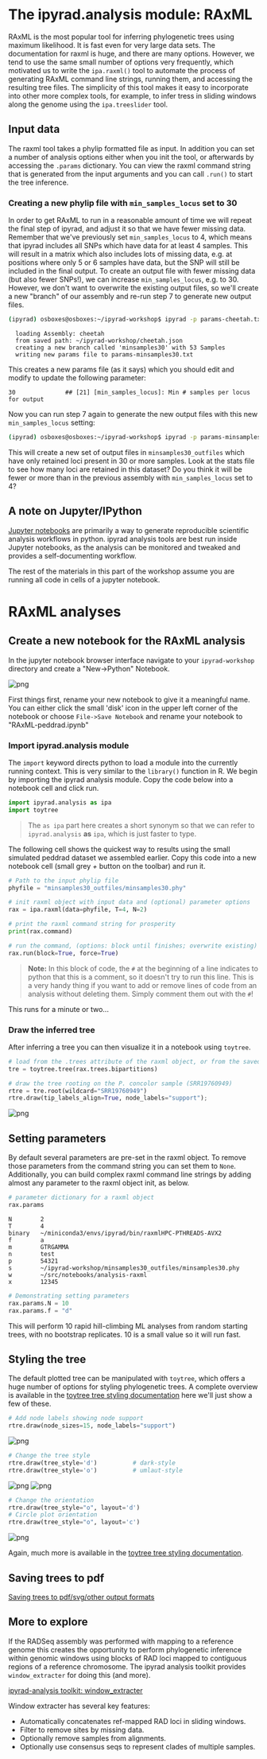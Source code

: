
# The ipyrad.analysis module: **RAxML**

RAxML is the most popular tool for inferring phylogenetic trees using maximum
likelihood. It is fast even for very large data sets. The documentation for
raxml is huge, and there are many options. However, we tend to use the same small
number of options very frequently, which motivated us to write the `ipa.raxml()`
tool to automate the process of generating RAxML command line strings, running
them, and accessing the resulting tree files. The simplicity of this tool makes
it easy to incorporate into other more complex tools, for example, to infer
tress in sliding windows along the genome using the `ipa.treeslider` tool.

## Input data
The raxml tool takes a phylip formatted file as input. In addition you can set
a number of analysis options either when you init the tool, or afterwards by
accessing the `.params` dictionary. You can view the raxml command string that is
generated from the input arguments and you can call `.run()` to start the tree inference.

### Creating a new phylip file with `min_samples_locus` set to 30
In order to get RAxML to run in a reasonable amount of time we will repeat the final step of ipyrad, and adjust it so that we have fewer missing data. Remember that we've previously set `min_samples_locus` to 4, which means that ipyrad includes all SNPs which have data for at least 4 samples. This will result in a matrix which also includes lots of missing data, e.g. at positions where only 5 or 6 samples have data, but the SNP will still be included in the final output. To create an output file with fewer missing data (but also fewer SNPs!), we can increase `min_samples_locus`, e.g. to 30. However, we don't want to overwrite the existing output files, so we'll create a new "branch" of our assembly and re-run step 7 to generate new output files.

```bash
(ipyrad) osboxes@osboxes:~/ipyrad-workshop$ ipyrad -p params-cheetah.txt -b minsamples30
```
```
  loading Assembly: cheetah
  from saved path: ~/ipyrad-workshop/cheetah.json
  creating a new branch called 'minsamples30' with 53 Samples
  writing new params file to params-minsamples30.txt
```

This creates a new params file (as it says) which you should edit and modify
to update the following parameter:

```
30              ## [21] [min_samples_locus]: Min # samples per locus for output
```

Now you can run step 7 again to generate the new output files with this new
`min_samples_locus` setting:

```bash
(ipyrad) osboxes@osboxes:~/ipyrad-workshop$ ipyrad -p params-minsamples30.txt -s 7 -c 4
```

This will create a new set of output files in `minsamples30_outfiles` which
have only retained loci present in 30 or more samples. Look at the stats file
to see how many loci are retained in this dataset? Do you think it will be fewer
or more than in the previous assembly with `min_samples_locus` set to 4?

## A note on Jupyter/IPython
[Jupyter notebooks](http://jupyter.org/) are primarily a way to generate
reproducible scientific analysis workflows in python. ipyrad analysis tools are
best run inside Jupyter notebooks, as the analysis can be monitored and tweaked
and provides a self-documenting workflow.

The rest of the materials in this part of the workshop assume you are running
all code in cells of a jupyter notebook.

# **RAxML** analyses

## Create a new notebook for the RAxML analysis
In the jupyter notebook browser interface navigate to your `ipyrad-workshop`
directory and create a "New->Python" Notebook.

![png](images/raxml-CreateNotebook.png)

First things first, rename your new notebook to give it a meaningful name. You can
either click the small 'disk' icon in the upper left corner of the notebook or
choose `File->Save Notebook` and rename your notebook to "RAxML-peddrad.ipynb"

### Import ipyrad.analysis module
The `import` keyword directs python to load a module into the currently running
context. This is very similar to the `library()` function in R. We begin by
importing the ipyrad analysis module. Copy the code below into a
notebook cell and click run. 

```python
import ipyrad.analysis as ipa
import toytree
```
> The `as ipa` part here creates a short synonym so that we can refer to
`ipyrad.analysis` **as** `ipa`, which is just faster to type.

The following cell shows the quickest way to results using the small simulated
peddrad dataset we assembled earlier. Copy this code into a new notebook cell
(small grey *+* button on the toolbar) and run it.

```python
# Path to the input phylip file
phyfile = "minsamples30_outfiles/minsamples30.phy"

# init raxml object with input data and (optional) parameter options
rax = ipa.raxml(data=phyfile, T=4, N=2)

# print the raxml command string for prosperity
print(rax.command)

# run the command, (options: block until finishes; overwrite existing)
rax.run(block=True, force=True)
```
> **Note:** In this block of code, the `#` at the beginning of a line indicates
to python that this is a comment, so it doesn't try to run this line. This is a
very handy thing if you want to add or remove lines of code from an analysis
without deleting them. Simply comment them out with the `#`!

This runs for a minute or two...

### Draw the inferred tree
After inferring a tree you can then visualize it in a notebook using `toytree`.

```python
# load from the .trees attribute of the raxml object, or from the saved tree file
tre = toytree.tree(rax.trees.bipartitions)

# draw the tree rooting on the P. concolor sample (SRR19760949)
rtre = tre.root(wildcard="SRR19760949")
rtre.draw(tip_labels_align=True, node_labels="support");
```

![png](images/raxml-FirstTree.png)

## Setting parameters
By default several parameters are pre-set in the raxml object. To remove those
parameters from the command string you can set them to `None`. Additionally, you
can build complex raxml command line strings by adding almost any parameter to
the raxml object init, as below.

```python
# parameter dictionary for a raxml object
rax.params
```
```
N        2                   
T        4                   
binary   ~/miniconda3/envs/ipyrad/bin/raxmlHPC-PTHREADS-AVX2
f        a                   
m        GTRGAMMA            
n        test                
p        54321               
s        ~/ipyrad-workshop/minsamples30_outfiles/minsamples30.phy
w        ~/src/notebooks/analysis-raxml
x        12345   
```

```python
# Demonstrating setting parameters
rax.params.N = 10
rax.params.f = "d"
```
This will perform 10 rapid hill-climbing ML analyses from random starting trees,
with no bootstrap replicates. 10 is a small value so it will run fast.

## Styling the tree
The default plotted tree can be manipulated with `toytree`, which offers a huge
number of options for styling phylogenetic trees. A complete overview is available
in the [toytree tree styling documentation](https://toytree.readthedocs.io/en/latest/8-styling.html)
here we'll just show a few of these.

```python
# Add node labels showing node support
rtre.draw(node_sizes=15, node_labels="support")
```

![png](images/raxml-NodeSupport.png)

```python
# Change the tree style
rtre.draw(tree_style='d')          # dark-style
rtre.draw(tree_style='o')          # umlaut-style
```

![png](images/raxml-TreeStylesDark.png)
![png](images/raxml-TreeStylesUmlaut.png)

```python
# Change the orientation
rtre.draw(tree_style="o", layout='d')
# Circle plot orientation
rtre.draw(tree_style="o", layout='c')
```

![png](images/raxml-TreeLayout.png)

Again, much more is available in the [toytree tree styling documentation](https://toytree.readthedocs.io/en/latest/8-styling.html).

## Saving trees to pdf
[Saving trees to pdf/svg/other output formats](https://toytree.readthedocs.io/en/latest/4-tutorial.html#Drawing:-saving-figures)

## More to explore
If the RADSeq assembly was performed with mapping to a reference genome
this creates the opportunity to perform phylogenetic inference within genomic
windows using blocks of RAD loci mapped to contiguous regions of a reference
chromosome. The ipyrad analysis toolkit provides `window_extracter` for doing
this (and more).

[ipyrad-analysis toolkit: window_extracter](https://ipyrad.readthedocs.io/en/latest/API-analysis/cookbook-window_extracter.html)

Window extracter has several key features:
* Automatically concatenates ref-mapped RAD loci in sliding windows.
* Filter to remove sites by missing data.
* Optionally remove samples from alignments.
* Optionally use consensus seqs to represent clades of multiple samples.
